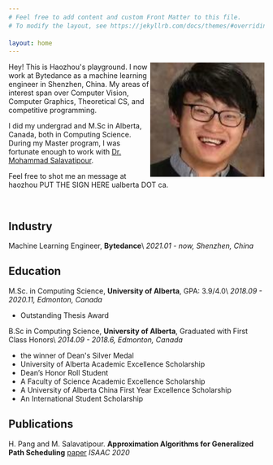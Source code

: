 ```yaml
---
# Feel free to add content and custom Front Matter to this file.
# To modify the layout, see https://jekyllrb.com/docs/themes/#overriding-theme-defaults

layout: home
---
```

<!-- ## About Me -->

<img style='float: right;' width='225' height='225' src='img.jpg'>
Hey! This is Haozhou's playground. I now work at Bytedance as a machine learning engineer in Shenzhen, China. My areas of interest span over Computer Vision, Computer Graphics, Theoretical CS, and competitive programming.


I did my undergrad and M.Sc in Alberta, Canada, both in Computing Science. During my Master program, I was fortunate enough to work with [Dr. Mohammad Salavatipour](http://webdocs.cs.ualberta.ca/~mreza/). 

Feel free to shot me an message at haozhou PUT THE SIGN HERE ualberta DOT ca.

<br />

## Industry

Machine Learning Engineer, **Bytedance**\\
*2021.01 - now, Shenzhen, China*


## Education

M.Sc. in Computing Science, **University of Alberta**, GPA: 3.9/4.0\\
*2018.09 - 2020.11, Edmonton, Canada* 
- Outstanding Thesis Award

B.Sc in Computing Science, **University of Alberta**, Graduated with First Class Honors\\
*2014.09 - 2018.6, Edmonton, Canada* 
- the winner of Dean's Silver Medal
- University of Alberta Academic Excellence Scholarship
- Dean’s Honor Roll Student
- A Faculty of Science Academic Excellence Scholarship
- A University of Alberta China First Year Excellence Scholarship
- An International Student Scholarship

## Publications

H. Pang and M. Salavatipour. **Approximation Algorithms for Generalized Path Scheduling** [paper](https://drops.dagstuhl.de/opus/volltexte/2020/13354/pdf/LIPIcs-ISAAC-2020-10.pdf) *ISAAC 2020*


